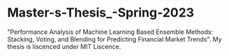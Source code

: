 # Master-s-Thesis_-Spring-2023
"Performance Analysis of Machine Learning Based Ensemble Methods: Stacking, Voting, and Blending for Predicting Financial Market Trends".
My thesis is liscenced under MIT Liscence. 
